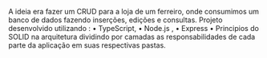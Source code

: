 A ideia era fazer um CRUD para a loja de um ferreiro, onde consumimos um banco de dados fazendo inserções, edições e consultas. Projeto desenvolvido utilizando :
    • TypeScript,
    • Node.js ,
    • Express
    • Principios do SOLID na arquitetura dividindo por camadas as responsabilidades de cada parte da aplicação em suas respectivas pastas.

